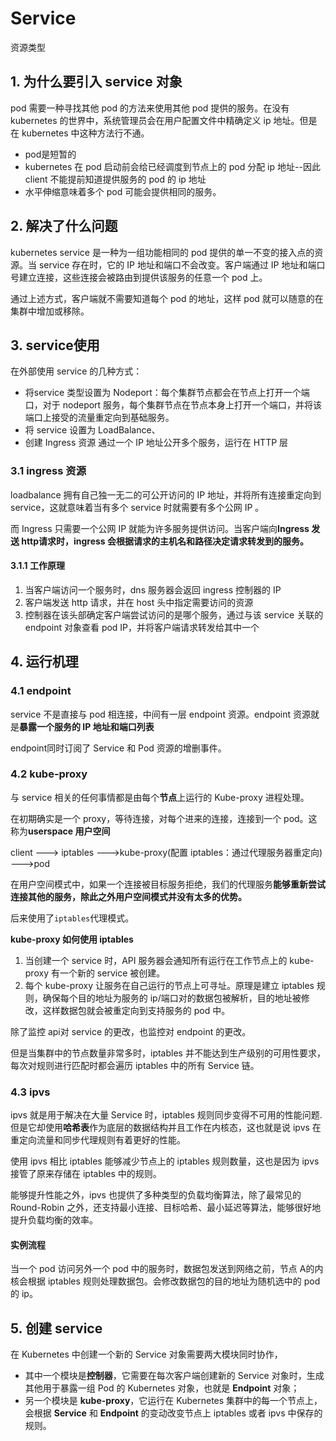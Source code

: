 # Service

资源类型
## 1. 为什么要引入 service 对象
pod 需要一种寻找其他 pod 的方法来使用其他 pod 提供的服务。在没有 kubernetes 的世界中，系统管理员会在用户配置文件中精确定义 ip 地址。但是在 kubernetes 中这种方法行不通。

- pod是短暂的
- kubernetes 在 pod 启动前会给已经调度到节点上的 pod 分配 ip 地址--因此 client 不能提前知道提供服务的 pod 的 ip 地址
- 水平伸缩意味着多个 pod 可能会提供相同的服务。

## 2. 解决了什么问题

kubernetes service 是一种为一组功能相同的 pod 提供的单一不变的接入点的资源。当 service 存在时，它的 IP 地址和端口不会改变。客户端通过 IP 地址和端口号建立连接，这些连接会被路由到提供该服务的任意一个 pod 上。

通过上述方式，客户端就不需要知道每个 pod 的地址，这样 pod 就可以随意的在集群中增加或移除。

## 3. service使用

在外部使用 service 的几种方式：
- 将service 类型设置为 Nodeport：每个集群节点都会在节点上打开一个端口，对于 nodeport 服务，每个集群节点在节点本身上打开一个端口，并将该端口上接受的流量重定向到基础服务。
- 将 service 设置为 LoadBalance、
- 创建 Ingress 资源 通过一个 IP 地址公开多个服务，运行在 HTTP 层

### 3.1 ingress 资源
loadbalance 拥有自己独一无二的可公开访问的 IP 地址，并将所有连接重定向到 service，这就意味着当有多个 service 时就需要有多个公网 IP 。

而 Ingress 只需要一个公网 IP 就能为许多服务提供访问。当客户端向**Ingress 发送 http请求时，ingress 会根据请求的主机名和路径决定请求转发到的服务。**


#### 3.1.1 工作原理
1. 当客户端访问一个服务时，dns 服务器会返回 ingress 控制器的 IP
2. 客户端发送 http 请求，并在 host 头中指定需要访问的资源
3. 控制器在该头部确定客户端尝试访问的是哪个服务，通过与该 service 关联的 endpoint 对象查看 pod IP，并将客户端请求转发给其中一个 

## 4. 运行机理

### 4.1 endpoint
service 不是直接与 pod 相连接，中间有一层 endpoint 资源。endpoint 资源就是**暴露一个服务的 IP 地址和端口列表**

endpoint同时订阅了 Service 和 Pod 资源的增删事件。
### 4.2 kube-proxy
与 service 相关的任何事情都是由每个**节点**上运行的 Kube-proxy 进程处理。

在初期确实是一个 proxy，等待连接，对每个进来的连接，连接到一个 pod。这称为**userspace 用户空间**

client  ---> iptables --->kube-proxy(配置 iptables：通过代理服务器重定向) --->pod

在用户空间模式中，如果一个连接被目标服务拒绝，我们的代理服务**能够重新尝试连接其他的服务，除此之外用户空间模式并没有太多的优势。**

后来使用了` iptables `代理模式。

**kube-proxy 如何使用 iptables**

1. 当创建一个 service 时，API 服务器会通知所有运行在工作节点上的 kube-proxy 有一个新的 service 被创建。
2. 每个 kube-proxy 让服务在自己运行的节点上可寻址。原理是建立 iptables 规则，确保每个目的地址为服务的 ip/端口对的数据包被解析，目的地址被修改，这样数据包就会被重定向到支持服务的 pod 中。

除了监控 api对 service 的更改，也监控对 endpoint 的更改。


但是当集群中的节点数量非常多时，iptables 并不能达到生产级别的可用性要求，每次对规则进行匹配时都会遍历 iptables 中的所有 Service 链。

### 4.3 ipvs
ipvs 就是用于解决在大量 Service 时，iptables 规则同步变得不可用的性能问题.
但是它却使用**哈希表**作为底层的数据结构并且工作在内核态，这也就是说 ipvs 在重定向流量和同步代理规则有着更好的性能。

使用 ipvs 相比 iptables 能够减少节点上的 iptables 规则数量，这也是因为 ipvs 接管了原来存储在 iptables 中的规则。

能够提升性能之外，ipvs 也提供了多种类型的负载均衡算法，除了最常见的 Round-Robin 之外，还支持最小连接、目标哈希、最小延迟等算法，能够很好地提升负载均衡的效率。
#### 实例流程
当一个 pod 访问另外一个 pod 中的服务时，数据包发送到网络之前，节点 A的内核会根据 iptables 规则处理数据包。会修改数据包的目的地址为随机选中的 pod 的 ip。

## 5. 创建 service

在 Kubernetes 中创建一个新的 Service 对象需要两大模块同时协作，
- 其中一个模块是**控制器**，它需要在每次客户端创建新的 Service 对象时，生成其他用于暴露一组 Pod 的 Kubernetes 对象，也就是 **Endpoint** 对象；
- 另一个模块是 **kube-proxy**，它运行在 Kubernetes 集群中的每一个节点上，会根据 **Service** 和 **Endpoint** 的变动改变节点上 iptables 或者 ipvs 中保存的规则。
